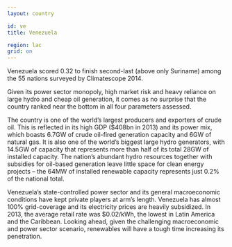 ```yaml
---
layout: country

id: ve
title: Venezuela

region: lac
grid: on
---
```

Venezuela scored 0.32 to finish second-last (above only Suriname) among the 55 nations surveyed by Climatescope 2014.

Given its power sector monopoly, high market risk and heavy reliance on large hydro and cheap oil generation, it comes as no surprise that the country ranked near the bottom in all four parameters assessed.

The country is one of the world’s largest producers and exporters of crude oil. This is reflected in its high GDP ($408bn in 2013) and its power mix, which boasts 6.7GW of crude oil-fired generation capacity and 6GW of natural gas. It is also one of the world’s biggest large hydro generators, with 14.5GW of capacity that represents more than half of its total 28GW of installed capacity. The nation’s abundant hydro resources together with subsidies for oil-based generation leave little space for clean energy projects – the 64MW of installed renewable capacity represents just 0.2% of the national total.

Venezuela’s state-controlled power sector and its general macroeconomic conditions have kept private players at arm’s length. Venezuela has almost 100% grid-coverage and its electricity prices are heavily subsidized. In 2013, the average retail rate was $0.02/kWh, the lowest in Latin America and the Caribbean. Looking ahead, given the challenging macroeconomic and power sector scenario, renewables will have a tough time increasing its penetration.